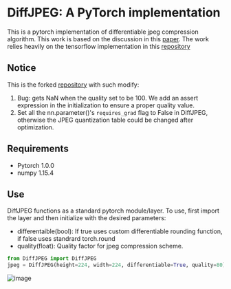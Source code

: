 # DiffJPEG: A PyTorch implementation

This is a pytorch implementation of differentiable jpeg compression algorithm.  This work is based on the discussion in this [paper](https://machine-learning-and-security.github.io/papers/mlsec17_paper_54.pdf).  The work relies heavily on the tensorflow implementation in this [repository](https://github.com/rshin/differentiable-jpeg)

## Notice
This is the forked [repository](https://github.com/mlomnitz/DiffJPEG) with such modify:
1. Bug: gets NaN when the quality set to be 100. We add an assert expression in the initialization to ensure a proper quality value.
2. Set all the nn.parameter()'s `requires_grad` flag to False in DiffJPEG, otherwise the JPEG quantization table could be changed after optimization.

## Requirements
- Pytorch 1.0.0
- numpy 1.15.4

## Use

DiffJPEG functions as a standard pytorch module/layer.  To use, first import the layer and then initialize with the desired parameters:
- differentaible(bool): If true uses custom differentiable rounding function, if false uses standrard torch.round
- quality(float): Quality factor for jpeg compression scheme.

``` python
from DiffJPEG import DiffJPEG
jpeg = DiffJPEG(height=224, width=224, differentiable=True, quality=80)
```

![image](./diffjpeg.png)
